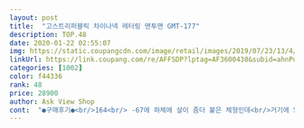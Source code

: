 ```yaml
---
layout: post 
title:  "고스트리퍼블릭 차이나넥 레터링 맨투맨 GMT-177" 
description: TOP.48 
date: 2020-01-22 02:55:07 
img: https://static.coupangcdn.com/image/retail/images/2019/07/23/13/4/7b9b8849-6c36-47a3-a4bf-db9de901ccd7.jpg 
linkUrl: https://link.coupang.com/re/AFFSDP?lptag=AF3600438&subid=ahnPublicAsk&pageKey=111549113&itemId=335934620&vendorItemId=5130969363&traceid=V0-113-eef953f6d9106c44 
categories: [1002] 
color: f44336 
rank: 48 
price: 28900 
author: Ask View Shop 
cont:  "●구매후기●<br/>164<br/> -67에 하체에 살이 좀더 붙은 체형인데<br/>거기에 많은분들이 모를거 같아서 씁니다.<br/> 목 차이나넥 둘레가 생각보다 훨씬 더 넓습니다.<br/><br/>그레이도 하나 구매할 예정입니다~<br/>기장은 엉덩이 반정도 덮이고 소매길이는 적당합니다<br/>다 좋은데  목이 너무 헤벨레  합니다<br/>다만 제가<br/>당연히 입고다닐수는 있어용<br/>디자인 한사람 머리속좀  들여다 보고싶어요<br/>디자인이 예뻐서 구매했습니다<br/>밥먹고 맨날 디자인만<br/>배랑 엉덩이가 딱 붙더라구요ㅠ<br/>상체는 정말 예쁜핏이고<br/>소매를 보니 오버핏까지는 안될거같네요... <br/><br/>약간 오버핏으로 나왔다고해서 평소 사던 사이즈인 L 사이즈 주문해서 입어봤는데<br/>연구할텐데  마약먹고  디자인했나,,,<br/>옷을 왜 이렇게 디자인을 했는지<br/>원단은 좋습니다.<br/><br/>품질도 좋습니다! 기모라 보들보들해요<br/>164<br/> -67에 하체에 살이 좀더 붙은 체형인데<br/>거기에 많은분들이 모를거 같아서 씁니다.<br/> 목 차이나넥 둘레가 생각보다 훨씬 더 넓습니다.<br/><br/>그레이도 하나 구매할 예정입니다~<br/>기장은 엉덩이 반정도 덮이고 소매길이는 적당합니다<br/>다 좋은데  목이 너무 헤벨레  합니다<br/>다만 제가<br/>당연히 입고다닐수는 있어용<br/>디자인 한사람 머리속좀  들여다 보고싶어요<br/>디자인이 예뻐서 구매했습니다<br/>밥먹고 맨날 디자인만<br/>배랑 엉덩이가 딱 붙더라구요ㅠ<br/>상체는 정말 예쁜핏이고<br/>소매를 보니 오버핏까지는 안될거같네요... <br/><br/>약간 오버핏으로 나왔다고해서 평소 사던 사이즈인 L 사이즈 주문해서 입어봤는데<br/>연구할텐데  마약먹고  디자인했나,,,<br/>옷을 왜 이렇게 디자인을 했는지<br/>원단은 좋습니다.<br/><br/>품질도 좋습니다! 기모라 보들보들해요<br/>" 
---
```


